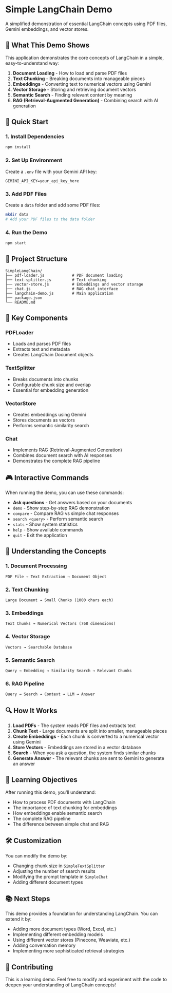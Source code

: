 # Simple LangChain Demo

A simplified demonstration of essential LangChain concepts using PDF files, Gemini embeddings, and vector stores.

## 🎯 What This Demo Shows

This application demonstrates the core concepts of LangChain in a simple, easy-to-understand way:

1. **Document Loading** - How to load and parse PDF files
2. **Text Chunking** - Breaking documents into manageable pieces
3. **Embeddings** - Converting text to numerical vectors using Gemini
4. **Vector Storage** - Storing and retrieving document vectors
5. **Semantic Search** - Finding relevant content by meaning
6. **RAG (Retrieval-Augmented Generation)** - Combining search with AI generation

## 🚀 Quick Start

### 1. Install Dependencies

```bash
npm install
```

### 2. Set Up Environment

Create a `.env` file with your Gemini API key:

```env
GEMINI_API_KEY=your_api_key_here
```

### 3. Add PDF Files

Create a `data` folder and add some PDF files:

```bash
mkdir data
# Add your PDF files to the data folder
```

### 4. Run the Demo

```bash
npm start
```

## 📁 Project Structure

```
SimpleLangChain/
├── pdf-loader.js            # PDF document loading
├── text-splitter.js         # Text chunking
├── vector-store.js          # Embeddings and vector storage
├── chat.js                  # RAG chat interface
├── langchain-demo.js        # Main application
├── package.json
└── README.md
```

## 🔧 Key Components

### PDFLoader

- Loads and parses PDF files
- Extracts text and metadata
- Creates LangChain Document objects

### TextSplitter

- Breaks documents into chunks
- Configurable chunk size and overlap
- Essential for embedding generation

### VectorStore

- Creates embeddings using Gemini
- Stores documents as vectors
- Performs semantic similarity search

### Chat

- Implements RAG (Retrieval-Augmented Generation)
- Combines document search with AI responses
- Demonstrates the complete RAG pipeline

## 🎮 Interactive Commands

When running the demo, you can use these commands:

- **Ask questions** - Get answers based on your documents
- `demo` - Show step-by-step RAG demonstration
- `compare` - Compare RAG vs simple chat responses
- `search <query>` - Perform semantic search
- `stats` - Show system statistics
- `help` - Show available commands
- `quit` - Exit the application

## 🧠 Understanding the Concepts

### 1. Document Processing

```
PDF File → Text Extraction → Document Object
```

### 2. Text Chunking

```
Large Document → Small Chunks (1000 chars each)
```

### 3. Embeddings

```
Text Chunks → Numerical Vectors (768 dimensions)
```

### 4. Vector Storage

```
Vectors → Searchable Database
```

### 5. Semantic Search

```
Query → Embedding → Similarity Search → Relevant Chunks
```

### 6. RAG Pipeline

```
Query → Search → Context → LLM → Answer
```

## 🔍 How It Works

1. **Load PDFs** - The system reads PDF files and extracts text
2. **Chunk Text** - Large documents are split into smaller, manageable pieces
3. **Create Embeddings** - Each chunk is converted to a numerical vector using Gemini
4. **Store Vectors** - Embeddings are stored in a vector database
5. **Search** - When you ask a question, the system finds similar chunks
6. **Generate Answer** - The relevant chunks are sent to Gemini to generate an answer

## 🎯 Learning Objectives

After running this demo, you'll understand:

- How to process PDF documents with LangChain
- The importance of text chunking for embeddings
- How embeddings enable semantic search
- The complete RAG pipeline
- The difference between simple chat and RAG

## 🛠️ Customization

You can modify the demo by:

- Changing chunk size in `SimpleTextSplitter`
- Adjusting the number of search results
- Modifying the prompt template in `SimpleChat`
- Adding different document types

## 📚 Next Steps

This demo provides a foundation for understanding LangChain. You can extend it by:

- Adding more document types (Word, Excel, etc.)
- Implementing different embedding models
- Using different vector stores (Pinecone, Weaviate, etc.)
- Adding conversation memory
- Implementing more sophisticated retrieval strategies

## 🤝 Contributing

This is a learning demo. Feel free to modify and experiment with the code to deepen your understanding of LangChain concepts!
